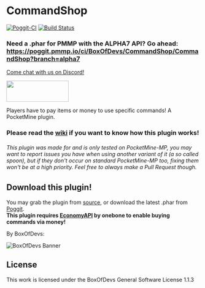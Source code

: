 # CommandShop

[![Poggit-CI](https://poggit.pmmp.io/ci.shield/BoxOfDevs/CommandShop/CommandShop)](https://poggit.pmmp.io/ci/BoxOfDevs/CommandShop/CommandShop)
[![Build Status](https://travis-ci.org/BoxOfDevs/CommandShop.svg?branch=master)](https://travis-ci.org/BoxOfDevs/CommandShop)

### Need a .phar for PMMP with the ALPHA7 API? Go ahead: https://poggit.pmmp.io/ci/BoxOfDevs/CommandShop/CommandShop?branch=alpha7

[Come chat with us on Discord!](https://discord.me/bod)

[<img src="https://discordapp.com/assets/fc0b01fe10a0b8c602fb0106d8189d9b.png" width="162" height= "55">](https://discord.me/bod)

Players have to pay items or money to use specific commands! A PocketMine plugin.

### Please read the [wiki](https://github.com/BoxOfDevs/CommandShop/wiki) if you want to know how this plugin works!

###### This plugin was made for and is only tested on PocketMine-MP, you may want to report issues you have when using another variant of it (a so called spoon), but if they don't occur on standard PocketMine-MP too, fixing them won't be at a high priority. Feel free to always make a Pull Request though.

## Download this plugin!
You may grab the plugin from [source](https://github.com/BoxOfDevs/CommandShop/archive/master.zip), or download the latest .phar from [Poggit](https://poggit.pmmp.io/ci/BoxOfDevs/CommandShop/CommandShop).<br>
**This plugin requires [EconomyAPI](https://github.com/onebone/EconomyS) by onebone to enable buying commands via money!**
<br>

By BoxOfDevs:

![BoxOfDevs Banner](http://files.himbeer.me/bod-banner.gif)

## License
This work is licensed under the BoxOfDevs General Software License 1.1.3
